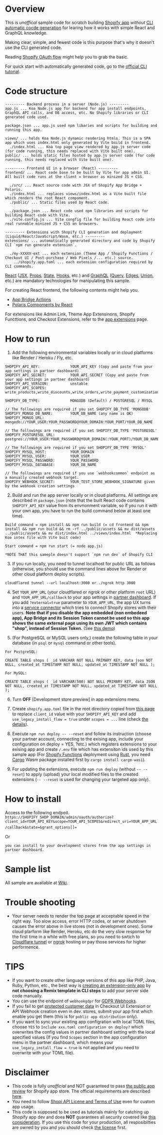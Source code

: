 # Overview
This is _unoffical_ sample code for scratch building [Shopify app](https://shopify.dev/apps) _without_ [CLI automatic cocde generation](https://shopify.dev/apps/getting-started/create) for learing how it works with simple React and GraphQL knowledge.

Making clear, simple, and fewest code is this purpose that's why it doesn't use the CLI generated code.

Reading [Shopify OAuth flow](https://shopify.dev/apps/auth/oauth/getting-started) might help you to grab the basic.

For quick start with automatically generated code, go to the [official CLI tutorial](https://shopify.dev/apps/getting-started/build-app-example).

# Code structure
```
--------- Backend process in a server (Node.js) ---------
app.js ... Koa Node.js app for backend for app install endpoints, GraphQL API calls, and DB access, etc. No Shopify libraries or CLI generated code used.

package.json ... app.js used npm libaries and scripts for building and running this app.

views/ ... holds Koa Node.js dynamic rendering htmls. This is a SPA app which uses index.html only generated by Vite build in frontend.
  ./index.html ... Koa top page view rendered by app.js server code (for code running, this needs replaced with Vite built one).
public/ ... holds static files hosted by app.js server code (for code running, this needs replaced with Vite built one).

--------- Frontend UI in a browser (React) ---------
frontend/ ... React code base to be built by Vite for app admin UI. All built code runs at the client = browser as minized JS + CSS.

  ./src/ ... React source code with JSX of Shopify App Bridge + Polaris.
  ./index.html ... replaces views/index.html as a Vite built file which renders the root React compoment.  
  ./public/ ... Static files used by React code.
  
  ./package.json ... React code used npm libraries and scripts for building React code with Vite.
  ./vite.config.js ... Vite congfig file for building React code into real runnable minized JS + CSS on browsers.

--------- Extensions with Shopify CLI generation and deployment (Liquid/React/JavaScript/Wasm, etc.) ---------
extensions/ ... automatically generated directory and code by Shopify CLI `npm run generate extension`.

  ./my-XXXXX-ext ... each extension (Theme App / Shopify Functions / Checkout UI / Post-purchase / Web Pixels /... etc.) source.
    ../shopify.app.toml ... each extension configuration required by CLI commands.
```

[React](https://react.dev/) ([JSX](https://react.dev/learn/writing-markup-with-jsx), [Props](https://react.dev/learn/passing-props-to-a-component), [State](https://react.dev/learn/state-a-components-memory), [Hooks](https://react.dev/reference/react/hooks), etc.) and [GraphQL](https://graphql.org/) ([Query](https://graphql.org/learn/queries/), [Edges](https://graphql.org/learn/pagination/#pagination-and-edges), [Union](https://graphql.org/learn/schema/#union-types), etc.) are mandatory technologies for manipulating this sample.


For creating React frontend, the following contents might help you.
- [App Bridge Actions](https://shopify.dev/apps/tools/app-bridge/actions)
- [Polaris Compoments by React](https://polaris.shopify.com/components)

For extensions like Admin Link, Theme App Extensinons, Shopify Functtions, and Checkout Extensions, refer to the [app extensions](https://shopify.dev/apps/app-extensions) page.

# How to run
1. Add the following environmental variables locally or in cloud platforms like Render / Heroku / Fly, etc.
```
SHOPIFY_API_KEY:              YOUR_API_KEY (Copy and paste from your app settings in partner dashboard)
SHOPIFY_API_SECRET:           YOUR_API_SECRET (Copy and paste from your app settings in partner dashboard)
SHOPIFY_API_VERSION:          unstable
SHOPIFY_API_SCOPES:           write_products,write_discounts,write_orders,write_payment_customizations,write_delivery_customizations,write_pixels,read_customer_events,write_customers,write_assigned_fulfillment_orders,write_merchant_managed_fulfillment_orders,write_third_party_fulfillment_orders,write_fulfillments,write_inventory,unauthenticated_write_checkouts,unauthenticated_read_product_listings,unauthenticated_write_customers,unauthenticated_read_selling_plans

SHOPIFY_DB_TYPE:              MONGODB (Default) / POSTGRESQL / MYSQL

// The followings are required if you set SHOPIFY_DB_TYPE 'MONGODB'
SHOPIFY_MONGO_DB_NAME:        YOUR_DB_NAME (any name is OK)
SHOPIFY_MONGO_URL:            mongodb://YOUR_USER:YOUR_PASSWORD@YOUR_DOMAIN:YOUR_PORT/YOUR_DB_NAME

// The followings are required if you set SHOPIFY_DB_TYPE 'POSTGRESQL'
SHOPIFY_POSTGRESQL_URL:       postgres://YOUR_USER:YOUR_PASSWORD@YOUR_DOMAIN(:YOUR_PORT)/YOUR_DB_NAME

// The followings are required if you set SHOPIFY_DB_TYPE 'MYSQL'
SHOPIFY_MYSQL_HOST:           YOUR_DOMAIN
SHOPIFY_MYSQL_USER:           YOUR_USER
SHOPIFY_MYSQL_PASSWORD:       YOUR_PASSWORD
SHOPIFY_MYSQL_DATABASE:       YOUR_DB_NAME

// The followings are required if you use `webhookcommon` endpoint as a manually created webhook target.
SHOPIFY_WEBHOOK_SECRET:       YOUR_TEST_STORE_WEBHOOK_SIGNATURE given by the webhook creation settings

```

2. Build and run the app server locally or in cloud platforms. All settings are described in `package.json` (note that the built React code contains `SHOPIFY_API_KEY` value from its envrionment variable, so if you run it with your own app, you have to run the build command below at least one time).
```
Build command = npm install && npm run build (= cd frontend && npm install && npm run build && rm -rf ../public/assets && mv dist/assets ../public/assets && mv dist/index.html ../views/index.html  *Replacing Koa intex file with Vite buit code)

Start command = npm run start (= node app.js)

*NOTE THAT this sameple doesn't support `npm run dev` of Shopify CLI
```

3. If you run locally, you need to tunnel localhost for public URL as follows (otherwise, you should use the command lines above for Render or other cloud platform deploy scripts).
```
cloudflared tunnel --url localhost:3000 or ./ngrok http 3000
```

4. Set `YOUR_APP_URL` (your cloudflared or ngrok or other platform `root` URL) and `YOUR_APP_URL/callback` to your app settings in [partner dashboard](https://partners.shopify.com/). If you add `?external=true` parameter to `YOUR_APP_URL`, the app UX turns into a [service connector](https://github.com/benzookapi/shopify-barebone-app-sample/wiki#for-external-service-connection) which tries to connect Shopify stores with their users. **Note that if you disable the app embedded (non embedeed app), App Bridge and its Session Token cannot be used so this app shows the same external page using its own JWT which contains "shop", instead of Session Token.** (See [this demo](https://github.com/benzookapi/shopify-barebone-app-sample/wiki#non-embedded-apps-cannot-use-app-bridge-or-session-token-so-should-render-the-external-page-with-your-own-jwt))

5. (For PostgreSQL or MySQL users only,) create the following table in your database (in `psql` or `mysql` command or other tools).
```
For PostgreSQL:

CREATE TABLE shops ( _id VARCHAR NOT NULL PRIMARY KEY, data json NOT NULL, created_at TIMESTAMP NOT NULL, updated_at TIMESTAMP NOT NULL );

For MySQL:

CREATE TABLE shops ( _id VARCHAR(500) NOT NULL PRIMARY KEY, data JSON NOT NULL, created_at TIMESTAMP NOT NULL, updated_at TIMESTAMP NOT NULL );

```

6. Turn **OFF** [Development store preview] in app extensions menu.

7. Create `shopify.app.toml` file in the root directory copied from [this page](https://shopify.dev/docs/apps/tools/cli/configuration) to replace `client_id` value with your `SHOPIFY_API_KEY` and add `use_legacy_install_flow = true` under `scopes = ...` line (check [the details](https://shopify.dev/docs/apps/tools/cli/configuration#access_scopes)).

8. Execute `npm run deploy -- --reset` and follow its instruction (choose your partner account, connecting to the exising app, include your configuration on deploy = YES, ?etc.) which registers extensions to your exising app and create `/.env` file which has extensiton ids used by this sample app (For [Shopify Functions](https://shopify.dev/api/functions) deployment using [Rust](https://www.rust-lang.org/), you need [Cargo](https://doc.rust-lang.org/cargo/) Wasm package installed first by `cargo install cargo-wasi`).

9. For updating the extensions, execute `npm run deploy` (without `-- --reset`) to apply (upload) your local modified files to the created extensions (`-- --reset` is used for changing your targeted app only).

# How to install
Access to the following endpoit.
`https://SHOPIFY_SHOP_DOMAIN/admin/oauth/authorize?client_id=YOUR_API_KEY&scope=YOUR_API_SCOPES&redirect_uri=YOUR_APP_URL/callback&state=&grant_options[]=`　

Or 

`you can install to your development stores from the app settings in partner dashboard.`

# Sample list
All sample are available at [Wiki](../../wiki).

# Trouble shooting
- Your server needs to render the top page at acceptable speed in the right way. Too slow access, error HTTP codes, or server shutdown causes the error above in live stores (not in development ones). Some cloud plarform like Render, Heroku, etc do the very slow response for the first time in a while with free plans, so you need to swtich to [Cloudflare tunnel](https://developers.cloudflare.com/cloudflare-one/connections/connect-networks/) or [ngrok](https://ngrok.com/) hosting or pay those services for higher performence.

# TIPS
- If you want to create other language versions of this app like PHP, Java, Ruby, Python, etc., the best way is [creating an extension-only app](https://shopify.dev/docs/apps/app-extensions/extension-only-apps) by **not choosing a Remix template in CLI steps** to add your server side code manually. 
- You can use the endpoint of `webhookgdpr` for [GDPR Webhooks](https://shopify.dev/docs/apps/store/security/gdpr-webhooks).
- If you fail to get [protected customer data](https://shopify.dev/docs/apps/store/data-protection/protected-customer-data) in Checkout UI Extension or API Webhook creation even in dev. stores, submit your app first which enable you get them (this is for `public app distribution` only).
- If you want to sync your existing app configration with local TOML files, choose `YES` to `Include xxx.toml configuration on deploy?` which overwrites the config values in partner dashboard setting with the local specified values (If you find `Scopes` section in the app configuration menu in the partner dashboard, which means your `use_legacy_install_flow = true` is not applied and you need to overwrite with your TOML file). 


# Disclaimer
- This code is fully _unofficial_ and NOT guaranteed to pass [the public app review](https://shopify.dev/apps/store/review) for Shopify app store. The official requirements are described [here](https://shopify.dev/apps/store/requirements). 
- You need to follow [Shopi API Licene and Terms of Use](https://www.shopify.com/legal/api-terms) even for custom app usage.
- This code is supposed to be used as tutorials mainly for catching up Shopify app dev and does **NOT** guarantees all security covered like [this consideration](https://shopify.dev/docs/api/checkout-ui-extensions/unstable/configuration#network-access). If you use this code for your production, all resposibilties are owned by you and you should check [the license](https://github.com/benzookapi/shopify-barebone-app-sample/blob/main/LICENSE.md) first.
